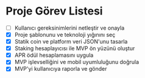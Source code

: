 # Proje Görev Listesi

- [ ] Kullanıcı gereksinimlerini netleştir ve onayla
- [X] Proje şablonunu ve teknoloji yığınını seç
- [X] Statik coin ve platform veri JSON'unu tasarla
- [X] Staking hesaplayıcısı ile MVP ön yüzünü oluştur
- [X] APR ödül hesaplamasını uygula
- [X] MVP işlevselliğini ve mobil uyumluluğunu doğrula
- [X] MVP'yi kullanıcıya raporla ve gönder
